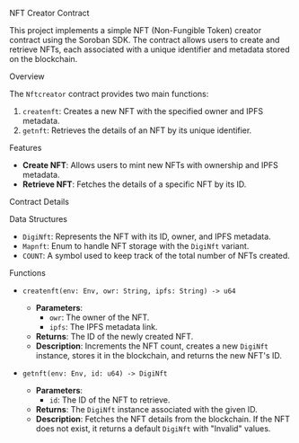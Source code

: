 NFT Creator Contract

This project implements a simple NFT (Non-Fungible Token) creator contract using the Soroban SDK. The contract allows users to create and retrieve NFTs, each associated with a unique identifier and metadata stored on the blockchain.

Overview

The `Nftcreator` contract provides two main functions:

1. `createnft`: Creates a new NFT with the specified owner and IPFS metadata.
2. `getnft`: Retrieves the details of an NFT by its unique identifier.

Features

- **Create NFT**: Allows users to mint new NFTs with ownership and IPFS metadata.
- **Retrieve NFT**: Fetches the details of a specific NFT by its ID.

Contract Details

Data Structures

- `DigiNft`: Represents the NFT with its ID, owner, and IPFS metadata.
- `Mapnft`: Enum to handle NFT storage with the `DigiNft` variant.
- `COUNT`: A symbol used to keep track of the total number of NFTs created.

Functions

- `createnft(env: Env, owr: String, ipfs: String) -> u64`
  - **Parameters**:
    - `owr`: The owner of the NFT.
    - `ipfs`: The IPFS metadata link.
  - **Returns**: The ID of the newly created NFT.
  - **Description**: Increments the NFT count, creates a new `DigiNft` instance, stores it in the blockchain, and returns the new NFT's ID.

- `getnft(env: Env, id: u64) -> DigiNft`
  - **Parameters**:
    - `id`: The ID of the NFT to retrieve.
  - **Returns**: The `DigiNft` instance associated with the given ID.
  - **Description**: Fetches the NFT details from the blockchain. If the NFT does not exist, it returns a default `DigiNft` with "Invalid" values.

